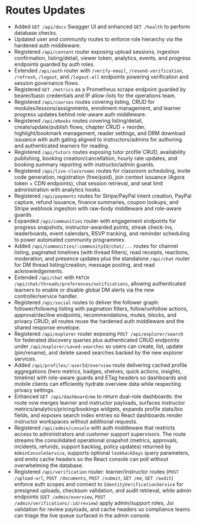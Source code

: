 # Routes Updates

- Added `GET /api/docs` Swagger UI and enhanced `GET /health` to perform database checks.
- Updated user and community routes to enforce role hierarchy via the hardened auth middleware.
- Registered `/api/content` router exposing upload sessions, ingestion confirmation, listing/detail, viewer token, analytics, events, and progress endpoints guarded by auth roles.
- Extended `/api/auth` router with `/verify-email`, `/resend-verification`, `/refresh`, `/logout`, and `/logout-all` endpoints powering verification and session governance flows.
- Registered `GET /metrics` as a Prometheus scrape endpoint guarded by bearer/basic credentials and IP allow-lists for the operations team.
- Registered `/api/courses` routes covering listing, CRUD for modules/lessons/assignments, enrollment management, and learner progress updates behind role-aware auth middleware.
- Registered `/api/ebooks` routes covering listing/detail, create/update/publish flows, chapter CRUD + reorder, highlight/bookmark management, reader settings, and DRM download issuance with auth gating aligned to instructors/admins for authoring and authenticated learners for reading.
- Registered `/api/tutors` routes exposing tutor profile CRUD, availability publishing, booking creation/cancellation, hourly rate updates, and booking summary reporting with instructor/admin guards.
- Registered `/api/live-classrooms` routes for classroom scheduling, invite code generation, registration (free/paid), join context issuance (Agora token + CDN endpoints), chat session retrieval, and seat limit administration with analytics hooks.
- Registered `/api/payments` routes for Stripe/PayPal intent creation, PayPal capture, refund issuance, finance summaries, coupon lookups, and Stripe webhook ingestion with raw-body middleware and role-aware guards.
- Expanded `/api/communities` router with engagement endpoints for progress snapshots, instructor-awarded points, streak check-ins, leaderboards, event calendars, RSVP tracking, and reminder scheduling to power automated community programmes.
- Added `/api/communities/:communityId/chat/...` routes for channel listing, paginated timelines (with thread filters), read receipts, reactions, moderation, and presence updates plus the standalone `/api/chat` router for DM thread listing/creation, message posting, and read acknowledgements.
- Extended `/api/chat` with `PATCH /api/chat/threads/preferences/notifications`, allowing authenticated learners to enable or disable global DM alerts via the new controller/service handler.
- Registered `/api/social` routes to deliver the follower graph: follower/following listing with pagination filters, follow/unfollow actions, approval/decline endpoints, recommendations, mutes, blocks, and privacy CRUD; all routes reuse the hardened auth middleware and the shared response envelope.
- Registered `/api/explorer` router exposing `POST /api/explorer/search` for federated discovery queries plus authenticated CRUD endpoints under `/api/explorer/saved-searches` so users can create, list, update (pin/rename), and delete saved searches backed by the new explorer services.
- Added `/api/profiles/:userId/overview` route delivering cached profile aggregations (hero metrics, badges, shelves, quick actions, insights, timeline) with role-aware guards and ETag headers so dashboards and mobile clients can efficiently hydrate overview data while respecting privacy settings.
- Enhanced `GET /api/dashboard/me` to return dual-role dashboards: the route now merges learner and instructor payloads, surfaces instructor metrics/analytics/pricing/bookings widgets, expands profile stats/bio fields, and exposes search index entries so React dashboards render instructor workspaces without additional requests.
- Registered `/api/admin/console` with auth middleware that restricts access to administrators and customer support supervisors. The route streams the consolidated operational snapshot (metrics, approvals, incidents, refunds, support backlog, policy updates) returned by `AdminConsoleService`, supports optional `lookbackDays` query parameters, and emits cache headers so the React console can poll without overwhelming the database.
- Registered `/api/verification` router: learner/instructor routes (`POST /upload-url`, `POST /documents`, `POST /submit`, `GET /me`, `GET /audit`) enforce auth scopes and connect to `IdentityVerificationService` for presigned uploads, checksum validation, and audit retrieval, while admin endpoints (`GET /admin/overview`, `POST /admin/verifications/:id/review`) apply admin/support roles, Joi validation for review payloads, and cache headers so compliance teams can triage the live queue surfaced in the admin console.
